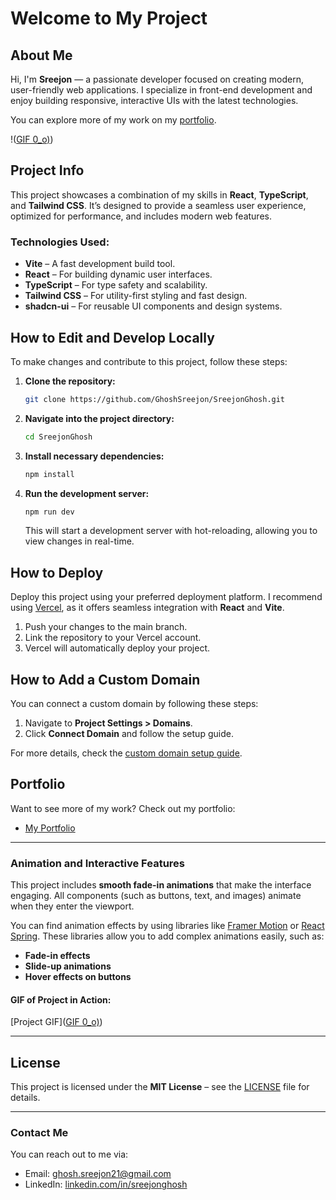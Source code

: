 # Welcome to My Project

## About Me

Hi, I'm **Sreejon** — a passionate developer focused on creating modern, user-friendly web applications. I specialize in front-end development and enjoy building responsive, interactive UIs with the latest technologies.

You can explore more of my work on my [portfolio](https://sreejon.vercel.app).

!([GIF 0_o)](https://media4.giphy.com/media/v1.Y2lkPTc5MGI3NjExYXZxa2x6Mnl2aXc0bDF5enJsNDZucXdtbjU5M2s0MnF0NWp3amgxciZlcD12MV9pbnRlcm5hbF9naWZfYnlfaWQmY3Q9Zw/sBhGwCRZix4G0j0vJl/giphy.gif))

## Project Info

This project showcases a combination of my skills in **React**, **TypeScript**, and **Tailwind CSS**. It’s designed to provide a seamless user experience, optimized for performance, and includes modern web features.

### Technologies Used:

- **Vite** – A fast development build tool.
- **React** – For building dynamic user interfaces.
- **TypeScript** – For type safety and scalability.
- **Tailwind CSS** – For utility-first styling and fast design.
- **shadcn-ui** – For reusable UI components and design systems.

## How to Edit and Develop Locally

To make changes and contribute to this project, follow these steps:

1. **Clone the repository:**

    ```sh
    git clone https://github.com/GhoshSreejon/SreejonGhosh.git
    ```

2. **Navigate into the project directory:**

    ```sh
    cd SreejonGhosh
    ```

3. **Install necessary dependencies:**

    ```sh
    npm install
    ```

4. **Run the development server:**

    ```sh
    npm run dev
    ```

    This will start a development server with hot-reloading, allowing you to view changes in real-time.

## How to Deploy

Deploy this project using your preferred deployment platform. I recommend using [Vercel](https://vercel.com), as it offers seamless integration with **React** and **Vite**.

1. Push your changes to the main branch.
2. Link the repository to your Vercel account.
3. Vercel will automatically deploy your project.

## How to Add a Custom Domain

You can connect a custom domain by following these steps:

1. Navigate to **Project Settings > Domains**.
2. Click **Connect Domain** and follow the setup guide.

For more details, check the [custom domain setup guide](https://docs.lovable.dev/tips-tricks/custom-domain#step-by-step-guide).

## Portfolio

Want to see more of my work? Check out my portfolio:

- [My Portfolio](https://sreejon.vercel.app)

---

### Animation and Interactive Features

This project includes **smooth fade-in animations** that make the interface engaging. All components (such as buttons, text, and images) animate when they enter the viewport.

You can find animation effects by using libraries like [Framer Motion](https://www.framer.com/motion/) or [React Spring](https://www.react-spring.io/). These libraries allow you to add complex animations easily, such as:

- **Fade-in effects**
- **Slide-up animations**
- **Hover effects on buttons**

#### GIF of Project in Action:

[Project GIF]([GIF 0_o)](https://media4.giphy.com/media/v1.Y2lkPTc5MGI3NjExYXZxa2x6Mnl2aXc0bDF5enJsNDZucXdtbjU5M2s0MnF0NWp3amgxciZlcD12MV9pbnRlcm5hbF9naWZfYnlfaWQmY3Q9Zw/sBhGwCRZix4G0j0vJl/giphy.gif))

---

## License

This project is licensed under the **MIT License** – see the [LICENSE](LICENSE) file for details.

---

### Contact Me

You can reach out to me via:

- Email: [ghosh.sreejon21@gmail.com](mailto:ghosh.sreejon21@gmail.com)
- LinkedIn: [linkedin.com/in/sreejonghosh](https://www.linkedin.com/in/sreejonghosh/)
